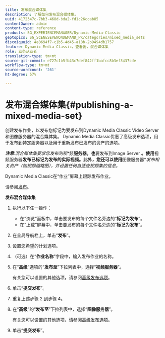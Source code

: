 ```yaml
---
title: 发布混合媒体集
description: 了解如何发布混合媒体集。
uuid: 4172347c-7bb3-468d-bda2-fd1c26ccab85
contentOwner: admin
content-type: reference
products: SG_EXPERIENCEMANAGER/Dynamic-Media-Classic
geptopics: SG_SCENESEVENONDEMAND_PK/categories/mixed_media_sets
discoiquuid: 4e8694f7-c1b5-4d45-a18b-2b9494db1757
feature: Dynamic Media Classic，查看器，混合媒体集
role: 业务从业者
translation-type: tm+mt
source-git-commit: e727c1b5fb43c7def842ff1bafcc8b3ef3437cde
workflow-type: tm+mt
source-wordcount: '261'
ht-degree: 57%

---
```



# 发布混合媒体集{#publishing-a-mixed-media-set}

创建发布作业，以发布您标记为要发布到Dynamic Media Classic Video Server和图像服务器的混合媒体集。 Dynamic Media Classic优惠了高级发布选项，用于发布到特定服务器以及用于重新发布已发布的资产的选项。

***注意&#x200B;**:混合媒体集要求您发布到视**频&#x200B;**服务器，也**要发布到Image Server **。使用**视频服务器&#x200B;**发布已标记为发布的实际视频。此外，您还可以使用**图像服务器&#x200B;**发布相关资产（如视频缩略图），并设置任何自适应视频集的信息。*

Dynamic Media Classic在“作业”屏幕上跟踪发布作业。

请参阅[发布](publishing-files.md#publishing_files)。

<!-- 

Comment Type: remark
Last Modified By: unknown unknown 
Last Modified Date: 

<p>RB: Updated the following steps as per Cynthia email, 11/9/2012, added 11/12/2012</p>

 -->

**发布混合媒体集**

1. 执行以下任一操作：

   * 在“浏览”面板中，单击要发布的每个文件名旁边的“**标记为发布**”。
   * 在“上载”屏幕中，单击要发布的每个文件名旁边的“**标记为发布**”。

1. 在全局导航栏上，单击“**发布**”。
1. 设置您希望的计划选项。
1. （可选）在“**作业名称**”字段中，输入发布作业的名称。
1. 在“**高级**”选项的“**发布至**”下拉列表中，选择“**视频服务器**”。

   有关您可以设置的其他选项，请参阅[高级发布选项](publishing-files.md#advanced_publish_options)。

1. 单击“**提交发布**”。
1. 重复上述步骤 2 到步骤 4。
1. 在“**高级**”的“**发布至**”下拉列表中，选择“**图像服务器**”。

   有关您可以设置的其他选项，请参阅[高级发布选项](publishing-files.md#advanced_publish_options)。

1. 单击“**提交发布**”。

